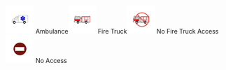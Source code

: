 <a href='https://raw.githubusercontent.com/NAPSG/DHS-Symbol-Server/main/dhs-symbol/assets/icons/Access%20Hazards/Emergency%20Access%20Hazards/icon-BAAA.svg'><img src='icon-BAAA.svg' width='64'></a> Ambulance<a href='https://github.com/NAPSG/DHS-Symbol-Server/raw/main/dhs-symbol/assets/icons/Access%20Hazards/Emergency%20Access%20Hazards/icon-BAAB.svg'><img src='icon-BAAB.svg' width='64'></a> Fire Truck<a href='https://github.com/NAPSG/DHS-Symbol-Server/raw/main/dhs-symbol/assets/icons/Access%20Hazards/Emergency%20Access%20Hazards/icon-BAAC.svg'><img src='icon-BAAC.svg' width='64'></a> No Fire Truck Access<a href='https://github.com/NAPSG/DHS-Symbol-Server/raw/main/dhs-symbol/assets/icons/Access%20Hazards/Emergency%20Access%20Hazards/icon-BAAD.svg'><img src='icon-BAAD.svg' width='64'></a> No Access